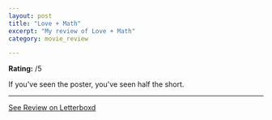 ```yaml
---
layout: post
title: "Love + Math"
excerpt: "My review of Love + Math"
category: movie_review

---
```


**Rating:** /5

If you've seen the poster, you've seen half the short.

<hr>

[See Review on Letterboxd](https://boxd.it/8nBxSb)
